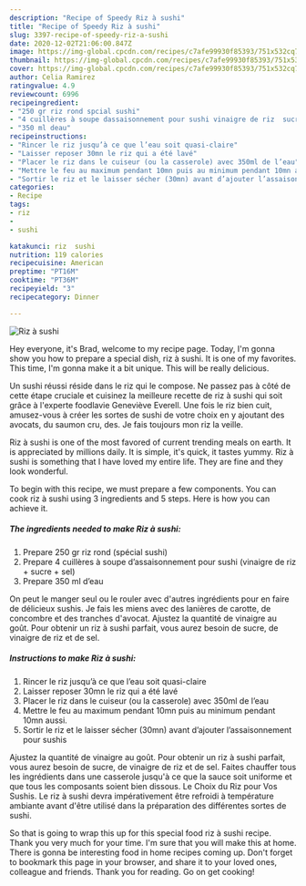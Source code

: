 ```yaml
---
description: "Recipe of Speedy Riz à sushi"
title: "Recipe of Speedy Riz à sushi"
slug: 3397-recipe-of-speedy-riz-a-sushi
date: 2020-12-02T21:06:00.847Z
image: https://img-global.cpcdn.com/recipes/c7afe99930f85393/751x532cq70/riz-a-sushi-photo-principale-de-la-recette.jpg
thumbnail: https://img-global.cpcdn.com/recipes/c7afe99930f85393/751x532cq70/riz-a-sushi-photo-principale-de-la-recette.jpg
cover: https://img-global.cpcdn.com/recipes/c7afe99930f85393/751x532cq70/riz-a-sushi-photo-principale-de-la-recette.jpg
author: Celia Ramirez
ratingvalue: 4.9
reviewcount: 6996
recipeingredient:
- "250 gr riz rond spcial sushi"
- "4 cuillères à soupe dassaisonnement pour sushi vinaigre de riz  sucre  sel"
- "350 ml deau"
recipeinstructions:
- "Rincer le riz jusqu’à ce que l’eau soit quasi-claire"
- "Laisser reposer 30mn le riz qui a été lavé"
- "Placer le riz dans le cuiseur (ou la casserole) avec 350ml de l’eau"
- "Mettre le feu au maximum pendant 10mn puis au minimum pendant 10mn aussi."
- "Sortir le riz et le laisser sécher (30mn) avant d’ajouter l’assaisonnement pour sushis"
categories:
- Recipe
tags:
- riz
- 
- sushi

katakunci: riz  sushi 
nutrition: 119 calories
recipecuisine: American
preptime: "PT16M"
cooktime: "PT36M"
recipeyield: "3"
recipecategory: Dinner

---
```



![Riz à sushi](https://img-global.cpcdn.com/recipes/c7afe99930f85393/751x532cq70/riz-a-sushi-photo-principale-de-la-recette.jpg)

Hey everyone, it's Brad, welcome to my recipe page. Today, I'm gonna show you how to prepare a special dish, riz à sushi. It is one of my favorites. This time, I'm gonna make it a bit unique. This will be really delicious.

Un sushi réussi réside dans le riz qui le compose. Ne passez pas à côté de cette étape cruciale et cuisinez la meilleure recette de riz à sushi qui soit grâce à l&#39;experte foodlavie Geneviève Everell. Une fois le riz bien cuit, amusez-vous à créer les sortes de sushi de votre choix en y ajoutant des avocats, du saumon cru, des. Je fais toujours mon riz la veille.

Riz à sushi is one of the most favored of current trending meals on earth. It is appreciated by millions daily. It is simple, it's quick, it tastes yummy. Riz à sushi is something that I have loved my entire life. They are fine and they look wonderful.


To begin with this recipe, we must prepare a few components. You can cook riz à sushi using 3 ingredients and 5 steps. Here is how you can achieve it.

<!--inarticleads1-->

##### The ingredients needed to make Riz à sushi:

1. Prepare 250 gr riz rond (spécial sushi)
1. Prepare 4 cuillères à soupe d’assaisonnement pour sushi (vinaigre de riz + sucre + sel)
1. Prepare 350 ml d’eau


On peut le manger seul ou le rouler avec d&#39;autres ingrédients pour en faire de délicieux sushis. Je fais les miens avec des lanières de carotte, de concombre et des tranches d&#39;avocat. Ajustez la quantité de vinaigre au goût. Pour obtenir un riz à sushi parfait, vous aurez besoin de sucre, de vinaigre de riz et de sel. 

<!--inarticleads2-->

##### Instructions to make Riz à sushi:

1. Rincer le riz jusqu’à ce que l’eau soit quasi-claire
1. Laisser reposer 30mn le riz qui a été lavé
1. Placer le riz dans le cuiseur (ou la casserole) avec 350ml de l’eau
1. Mettre le feu au maximum pendant 10mn puis au minimum pendant 10mn aussi.
1. Sortir le riz et le laisser sécher (30mn) avant d’ajouter l’assaisonnement pour sushis


Ajustez la quantité de vinaigre au goût. Pour obtenir un riz à sushi parfait, vous aurez besoin de sucre, de vinaigre de riz et de sel. Faites chauffer tous les ingrédients dans une casserole jusqu&#39;à ce que la sauce soit uniforme et que tous les composants soient bien dissous. Le Choix du Riz pour Vos Sushis. Le riz à sushi devra impérativement être refroidi à température ambiante avant d&#39;être utilisé dans la préparation des différentes sortes de sushi. 

So that is going to wrap this up for this special food riz à sushi recipe. Thank you very much for your time. I'm sure that you will make this at home. There is gonna be interesting food in home recipes coming up. Don't forget to bookmark this page in your browser, and share it to your loved ones, colleague and friends. Thank you for reading. Go on get cooking!
